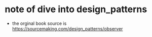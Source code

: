 # note of  dive into design_patterns

- the orginal book source is https://sourcemaking.com/design_patterns/observer